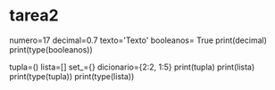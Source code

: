 # tarea2
numero=17
decimal=0.7
texto='Texto'
booleanos= True
print(decimal)
print(type(booleanos))


tupla=()
lista=[]
set_={}
dicionario={2:2, 1:5}
print(tupla)
print(lista)
print(type(tupla))
print(type(lista))
